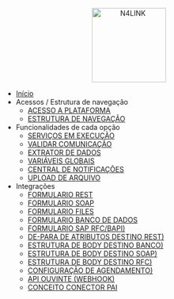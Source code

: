 <p align="center">
  <img src="/n4link-wiki/assets/logos/logo-n4link.png" alt="N4LINK" width="150" />
</p>


* [Início](/docs/README.md)
* Acessos / Estrutura de navegação
  * [ACESSO A PLATAFORMA](/docs/acesso.md)
  * [ESTRUTURA DE NAVEGAÇÃO](/docs/navegacao.md)
* Funcionalidades de cada opção
  * [SERVIÇOS EM EXECUÇÃO](/docs/servicos.md)
  * [VALIDAR COMUNICAÇÃO](/docs/validar.md)
  * [EXTRATOR DE DADOS](/docs/extrator.md)
  * [VARIÁVEIS GLOBAIS](/docs/variaveis.md)
  * [CENTRAL DE NOTIFICAÇÕES](/docs/central.md)
  * [UPLOAD DE ARQUIVO](/docs/upload.md)
* Integrações
  * [FORMULARIO REST](/docs/rest.md)
  * [FORMULARIO SOAP](/docs/soap.md)
  * [FORMULARIO FILES](/docs/file.md)
  * [FORMULARIO BANCO DE DADOS](/docs/banco.md)
  * [FORMULARIO SAP RFC/BAPI)](/docs/rfc.md)
  * [DE-PARA DE ATRIBUTOS DESTINO REST)](/docs/depararest.md)
  * [ESTRUTURA DE BODY DESTINO BANCO)](/docs/bodybanco.md)
  * [ESTRUTURA DE BODY DESTINO SOAP)](/docs/bodysoap.md)
  * [ESTRUTURA DE BODY DESTINO RFC)](/docs/bodyrfc.md)
  * [CONFIGURAÇÃO DE AGENDAMENTO)](/docs/agendamento.md)
  * [API OUVINTE (WEBHOOK)](/docs/conectorouvinte.md)
  * [CONCEITO CONECTOR PAI](/docs/conectorpai.md)